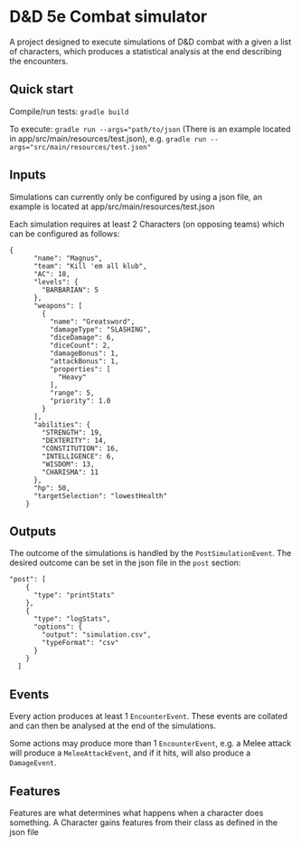 D&D 5e Combat simulator
=====

A project designed to execute simulations of D&D combat with a given a list of characters, which produces a statistical analysis at the end describing the encounters.

Quick start
----
Compile/run tests: `gradle build`

To execute: `gradle run --args="path/to/json` (There is an example located in app/src/main/resources/test.json), e.g. `gradle run --args="src/main/resources/test.json"`

Inputs
----

Simulations can currently only be configured by using a json file, an example is located at app/src/main/resources/test.json

Each simulation requires at least 2 Characters (on opposing teams) which can be configured as follows:

```
{
      "name": "Magnus",
      "team": "Kill 'em all klub",
      "AC": 18,
      "levels": {
        "BARBARIAN": 5
      },
      "weapons": [
        {
          "name": "Greatsword",
          "damageType": "SLASHING",
          "diceDamage": 6,
          "diceCount": 2,
          "damageBonus": 1,
          "attackBonus": 1,
          "properties": [
            "Heavy"
          ],
          "range": 5,
          "priority": 1.0
        }
      ],
      "abilities": {
        "STRENGTH": 19,
        "DEXTERITY": 14,
        "CONSTITUTION": 16,
        "INTELLIGENCE": 6,
        "WISDOM": 13,
        "CHARISMA": 11
      },
      "hp": 50,
      "targetSelection": "lowestHealth"
    }
```

Outputs
----

The outcome of the simulations is handled by the `PostSimulationEvent`. The desired outcome can be set in the json file in the `post` section:

```
"post": [
    {
      "type": "printStats"
    },
    {
      "type": "logStats",
      "options": {
        "output": "simulation.csv",
        "typeFormat": "csv"
      }
    }
  ]
```

Events
----

Every action produces at least 1 `EncounterEvent`. These events are collated and can then be analysed at the end of the simulations.

Some actions may produce more than 1 `EncounterEvent`, e.g. a Melee attack will produce a `MeleeAttackEvent`, and if it hits, will also produce a `DamageEvent`.

Features
----

Features are what determines what happens when a character does something. A Character gains features from their class as defined in the json file